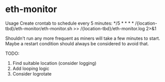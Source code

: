 # eth-monitor
Usage
Create crontab to schedule every 5 minutes: */5 * * * * /{location-tbd}/eth-monitor/eth-monitor.sh >> /{location-tbd}/eth-monitor.log 2>&1

Shouldn't run any more frequent as miners will take a few minutes to start. Maybe a restart condition should always be considered to avoid that. 

TODO:
1. Find suitable location (consider logging) 
2. Add looping logic
3. Consider logrotate
